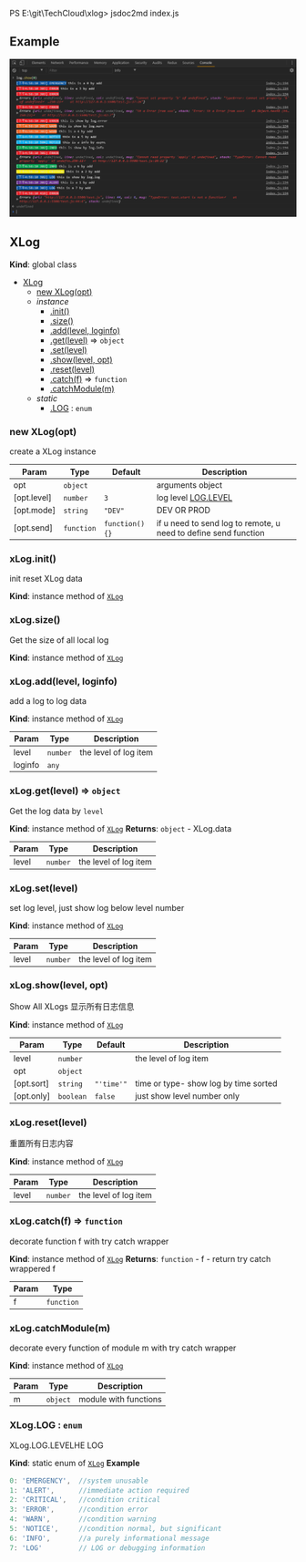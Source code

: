 PS E:\git\TechCloud\xlog> jsdoc2md index.js
<a name="XLog"></a>

## Example
<img src="./example.png" alt="xlog example">

## XLog
**Kind**: global class

* [XLog](#XLog)
    * [new XLog(opt)](#new_XLog_new)
    * _instance_
        * [.init()](#XLog+init)
        * [.size()](#XLog+size)
        * [.add(level, loginfo)](#XLog+add)
        * [.get(level)](#XLog+get) ⇒ <code>object</code>
        * [.set(level)](#XLog+set)
        * [.show(level, opt)](#XLog+show)
        * [.reset(level)](#XLog+reset)
        * [.catch(f)](#XLog+catch) ⇒ <code>function</code>
        * [.catchModule(m)](#XLog+catchModule)
    * _static_
        * [.LOG](#XLog.LOG) : <code>enum</code>

<a name="new_XLog_new"></a>

### new XLog(opt)
create a XLog instance


| Param | Type | Default | Description |
| --- | --- | --- | --- |
| opt | <code>object</code> |  | arguments object |
| [opt.level] | <code>number</code> | <code>3</code> | log level [LOG.LEVEL](LOG.LEVEL) |
| [opt.mode] | <code>string</code> | <code>&quot;DEV&quot;</code> | DEV OR PROD |
| [opt.send] | <code>function</code> | <code>function(){}</code> | if u need to send log to remote, u need to define send function |

<a name="XLog+init"></a>

### xLog.init()
init reset XLog data

**Kind**: instance method of [<code>XLog</code>](#XLog)
<a name="XLog+size"></a>

### xLog.size()
Get the size of all local log

**Kind**: instance method of [<code>XLog</code>](#XLog)
<a name="XLog+add"></a>

### xLog.add(level, loginfo)
add a log to log data

**Kind**: instance method of [<code>XLog</code>](#XLog)

| Param | Type | Description |
| --- | --- | --- |
| level | <code>number</code> | the level of log item |
| loginfo | <code>any</code> |  |

<a name="XLog+get"></a>

### xLog.get(level) ⇒ <code>object</code>
Get the log data by `level`

**Kind**: instance method of [<code>XLog</code>](#XLog)
**Returns**: <code>object</code> - XLog.data

| Param | Type | Description |
| --- | --- | --- |
| level | <code>number</code> | the level of log item |

<a name="XLog+set"></a>

### xLog.set(level)
set log level, just show log below level number

**Kind**: instance method of [<code>XLog</code>](#XLog)

| Param | Type | Description |
| --- | --- | --- |
| level | <code>number</code> | the level of log item |

<a name="XLog+show"></a>

### xLog.show(level, opt)
Show All XLogs 显示所有日志信息

**Kind**: instance method of [<code>XLog</code>](#XLog)

| Param | Type | Default | Description |
| --- | --- | --- | --- |
| level | <code>number</code> |  | the level of log item |
| opt | <code>object</code> |  |  |
| [opt.sort] | <code>string</code> | <code>&quot;&#x27;time&#x27;&quot;</code> | time or type- show log by time sorted |
| [opt.only] | <code>boolean</code> | <code>false</code> | just show level number only |

<a name="XLog+reset"></a>

### xLog.reset(level)
重置所有日志内容

**Kind**: instance method of [<code>XLog</code>](#XLog)

| Param | Type | Description |
| --- | --- | --- |
| level | <code>number</code> | the level of log item |

<a name="XLog+catch"></a>

### xLog.catch(f) ⇒ <code>function</code>
decorate function f with try catch wrapper

**Kind**: instance method of [<code>XLog</code>](#XLog)
**Returns**: <code>function</code> - f - return try catch wrappered f

| Param | Type |
| --- | --- |
| f | <code>function</code> |

<a name="XLog+catchModule"></a>

### xLog.catchModule(m)
decorate every function of module m with try catch wrapper

**Kind**: instance method of [<code>XLog</code>](#XLog)

| Param | Type | Description |
| --- | --- | --- |
| m | <code>object</code> | module with functions |

<a name="XLog.LOG"></a>

### XLog.LOG : <code>enum</code>
XLog.LOG.LEVELHE LOG

**Kind**: static enum of [<code>XLog</code>](#XLog)
**Example**
```js
0: 'EMERGENCY',  //system unusable
1: 'ALERT',      //immediate action required
2: 'CRITICAL',   //condition critical
3: 'ERROR',      //condition error
4: 'WARN',       //condition warning
5: 'NOTICE',     //condition normal, but significant
6: 'INFO',       //a purely informational message
7: 'LOG'         // LOG or debugging information
```
